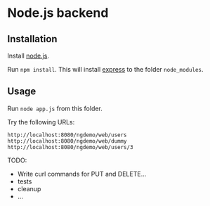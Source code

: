 
# Node.js backend

## Installation

Install [node.js](http://nodejs.org/download/).

Run `npm install`. This will install [express](https://npmjs.org/package/express) to the folder `node_modules`.

## Usage

Run `node app.js` from this folder.

Try the following URLs:

```
http://localhost:8080/ngdemo/web/users
http://localhost:8080/ngdemo/web/dummy
http://localhost:8080/ngdemo/web/users/3
```

TODO: 

- Write curl commands for PUT and DELETE...
- tests
- cleanup
- ...
